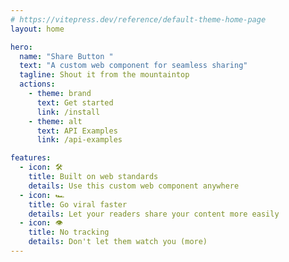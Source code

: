 ```yaml
---
# https://vitepress.dev/reference/default-theme-home-page
layout: home

hero:
  name: "Share Button "
  text: "A custom web component for seamless sharing"
  tagline: Shout it from the mountaintop
  actions:
    - theme: brand
      text: Get started
      link: /install
    - theme: alt
      text: API Examples
      link: /api-examples

features:
  - icon: 🛠️
    title: Built on web standards
    details: Use this custom web component anywhere
  - icon: 🏎️
    title: Go viral faster
    details: Let your readers share your content more easily
  - icon: 👁️
    title: No tracking
    details: Don't let them watch you (more)
---
```


<style>
  :root {
  --vp-home-hero-name-color: transparent;
  --vp-home-hero-name-background: -webkit-linear-gradient(120deg, #bd34fe, #41d1ff);
}
</style>